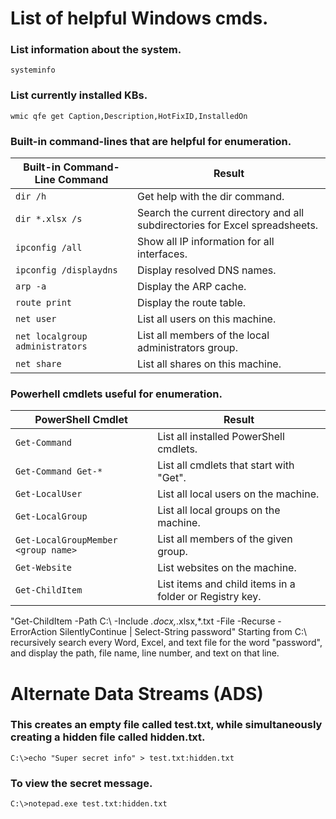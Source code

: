 # List of helpful Windows cmds.

### List information about the system.
```
systeminfo
```

### List currently installed KBs.
```
wmic qfe get Caption,Description,HotFixID,InstalledOn
```

### Built-in command-lines that are helpful for enumeration.
| Built-in Command-Line Command | Result |
|-------------------------------|--------|
| ```dir /h``` | Get help with the dir command. |
| ```dir *.xlsx /s``` | Search the current directory and all subdirectories for Excel spreadsheets. |
| ```ipconfig /all``` | Show all IP information for all interfaces. |
| ```ipconfig /displaydns``` | Display resolved DNS names. |
| ```arp -a``` | Display the ARP cache. |
| ```route print``` | Display the route table. |
| ```net user``` | List all users on this machine. |
| ```net localgroup administrators``` | List all members of the local administrators group. |
| ```net share``` | List all shares on this machine. |

### Powerhell cmdlets useful for enumeration.
| PowerShell Cmdlet | Result |
|-------------------|--------|
| ```Get-Command``` | List all installed PowerShell cmdlets. |
| ```Get-Command Get-*``` | List all cmdlets that start with "Get". |
| ```Get-LocalUser``` | List all local users on the machine. |
| ```Get-LocalGroup``` | List all local groups on the machine. |
| ```Get-LocalGroupMember <group name>``` | List all members of the given group. |
| ```Get-Website``` | List websites on the machine. |
| ```Get-ChildItem``` | List items and child items in a folder or Registry key. |

"Get-ChildItem -Path C:\ -Include *.docx,*.xlsx,*.txt -File -Recurse -ErrorAction SilentlyContinue | Select-String password" Starting from C:\ recursively search every Word, Excel, and text file for the word "password", and display the path, file name, line number, and text on that line.

# Alternate Data Streams (ADS)

### This creates an empty file called test.txt, while simultaneously creating a hidden file called hidden.txt. 
```C:\>echo "Super secret info" > test.txt:hidden.txt```

### To view the secret message.
```C:\>notepad.exe test.txt:hidden.txt```

#
